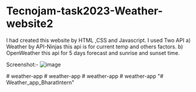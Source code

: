 # Tecnojam-task2023-Weather-website2
I had created this website by HTML ,CSS and Javascript.
I used Two API a) Weather by API-Ninjas this api is for current temp and others factors.
               b) OpenWeather this api for 5 days forecast and sunrise and sunset time.


Screenshot:-
![image](https://github.com/harshkumar2003/Tecnojam-task2023-Weather-website2/assets/121691074/c26aed7a-9fbd-4eca-89d1-1124760d42a1)


#   w e a t h e r - a p p  
 #   w e a t h e r - a p p  
 #   w e a t h e r - a p p  
 #   w e a t h e r - a p p  
 "# Weather_app_BharatIntern" 
